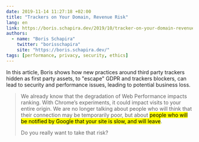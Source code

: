 ```yaml
---
date: 2019-11-14 11:27:18 +02:00
title: "Trackers on Your Domain, Revenue Risk"
lang: en
link: https://boris.schapira.dev/2019/10/tracker-on-your-domain-revenue-risk/
authors:
  - name: "Boris Schapira"
    twitter: "borisschapira"
    site: "https://boris.schapira.dev/"
tags: [performance, privacy, security, ethics]
---
```


In this article, Boris shows how new practices around third party trackers hidden as first party assets, to "escape" GDPR and trackers blockers, can lead to security and performance issues, leading to potential business loss.

> We already know that the degradation of Web Performance impacts ranking. With Chrome’s experiments, it could impact visits to your entire origin. We are no longer talking about people who will think that their connection may be temporarily poor, but about <mark>people who will be notified by Google that your site is slow, and will leave</mark>.
>
> Do you really want to take that risk?
